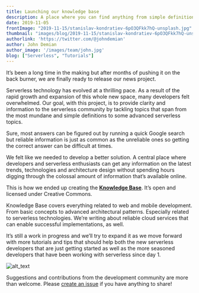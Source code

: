 ```yaml
---
title: Launching our knowledge base
description: A place where you can find anything from simple definitions to advanced serverless tips.
date: 2019-11-05
frontImage: "2019-11-15/stanislav-kondratiev-6pO3QFkk7hQ-unsplash.jpg"
thumbnail: "images/blog/2019-11-15/stanislav-kondratiev-6pO3QFkk7hQ-unsplash.jpg"
authorlink: 'https://twitter.com/@johndemian'
author: John Demian
author_image: '/images/team/john.jpg'
blog: ["Serverless", "Tutorials"]
---
```

It’s been a long time in the making but after months of pushing it on the back burner, we are finally ready to release our news project.

Serverless technology has evolved at a thrilling pace. As a result of the rapid growth and expansion of this whole new space, many developers felt overwhelmed.  Our goal, with this project, is to provide clarity and information to the serverless community by tackling topics that span from the most mundane and simple definitions to some advanced serverless topics.

Sure, most answers can be figured out by running a quick Google search but reliable information is just as common as the unreliable ones so getting the correct answer can be difficult at times.

We felt like we needed to develop a better solution. A central place where developers and serverless enthusiasts can get any information on the latest trends, technologies and architecture design without spending hours digging through the colossal amount of information that’s available online.

This is how we ended up creating the **[Knowledge Base](https://dashbird.io/knowledge-base/?utm_source=SOURCE-HERE&utm_medium=referral&utm_campaign=knowledge-base&utm_content=announcement)**. It’s open and licensed under Creative Commons.

Knowledge Base covers everything related to web and mobile development. From basic concepts to advanced architectural patterns. Especially related to serverless technologies. We’re writing about reliable cloud services that can enable successful implementations, as well.

It’s still a work in progress and we’ll try to expand it as we move forward with more tutorials and tips that should help both the new serverless developers that are just getting started as well as the more seasoned developers that have been working with serverless since day 1.



![alt_text](/images/blog/2019-11-15/kb-snapshot.png "image_tooltip")


Suggestions and contributions from the development community are more than welcome. Please [create an issue](https://github.com/dashbird/site/issues) if you have anything to share!
